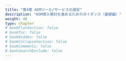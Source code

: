 ```yaml
---
title: "第4章 ASMツール/サービスの選定"
description: "ASM導入検討を進めるためのガイダンス（基礎編）"
weight: 40
type: chapter
# bookFlatSection: false
# bookToc: false
# bookHidden: false
# bookCollapseSection: false
# bookComments: false
# bookSearchExclude: false
---
```

